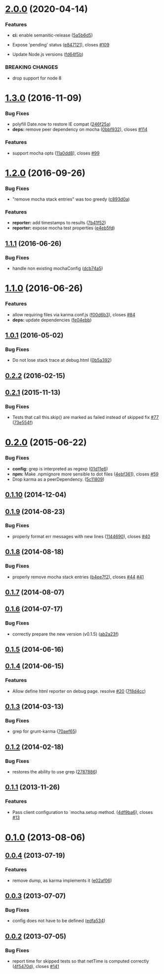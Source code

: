 # [2.0.0](https://github.com/karma-runner/karma-mocha/compare/v1.3.0...v2.0.0) (2020-04-14)


### Features

* **ci:** enable semanitic-release ([5a5b6d5](https://github.com/karma-runner/karma-mocha/commit/5a5b6d52399eab9a20592e3536b3e2df1b3ce9ce))
* Expose 'pending' status ([e847121](https://github.com/karma-runner/karma-mocha/commit/e847121e35f59a498c3b09f87f138621b550629b)), closes [#109](https://github.com/karma-runner/karma-mocha/issues/109)


* Update Node.js versions ([fd64f5b](https://github.com/karma-runner/karma-mocha/commit/fd64f5bcacf2e0de6eeb24772384442bd6a37bed))


### BREAKING CHANGES

* drop support for node 8

<a name="1.3.0"></a>
# [1.3.0](https://github.com/karma-runner/karma-mocha/compare/v1.2.0...v1.3.0) (2016-11-09)


### Bug Fixes

* polyfill Date.now to restore IE compat ([246f25a](https://github.com/karma-runner/karma-mocha/commit/246f25a))
* **deps:** remove peer dependency on mocha ([0bbf932](https://github.com/karma-runner/karma-mocha/commit/0bbf932)), closes [#114](https://github.com/karma-runner/karma-mocha/issues/114)


### Features

* support mocha opts ([11a0dd8](https://github.com/karma-runner/karma-mocha/commit/11a0dd8)), closes [#99](https://github.com/karma-runner/karma-mocha/issues/99)



<a name="1.2.0"></a>
# [1.2.0](https://github.com/karma-runner/karma-mocha/compare/v1.1.1...v1.2.0) (2016-09-26)


### Bug Fixes

* "remove mocha stack entries" was too greedy ([c893d0a](https://github.com/karma-runner/karma-mocha/commit/c893d0a))


### Features

* **reporter:** add timestamps to results ([7b41f52](https://github.com/karma-runner/karma-mocha/commit/7b41f52))
* **reporter:** expose mocha test properties ([e4eb5fd](https://github.com/karma-runner/karma-mocha/commit/e4eb5fd))



<a name="1.1.1"></a>
## [1.1.1](https://github.com/karma-runner/karma-mocha/compare/v1.1.0...v1.1.1) (2016-06-26)


### Bug Fixes

* handle non existing mochaConfig ([dcb74a5](https://github.com/karma-runner/karma-mocha/commit/dcb74a5))



<a name="1.1.0"></a>
# [1.1.0](https://github.com/karma-runner/karma-mocha/compare/v1.0.1...v1.1.0) (2016-06-26)


### Features

* allow requiring files via karma.conf.js ([f00d6b3](https://github.com/karma-runner/karma-mocha/commit/f00d6b3)), closes [#84](https://github.com/karma-runner/karma-mocha/issues/84)
* **deps:** update dependencies ([fe04ebb](https://github.com/karma-runner/karma-mocha/commit/fe04ebb))



<a name="1.0.1"></a>
## [1.0.1](https://github.com/karma-runner/karma-mocha/compare/v0.2.2...v1.0.1) (2016-05-02)


### Bug Fixes

* Do not lose stack trace at debug.html ([0b5a392](https://github.com/karma-runner/karma-mocha/commit/0b5a392))



<a name="0.2.2"></a>
## [0.2.2](https://github.com/karma-runner/karma-mocha/compare/v0.2.1...v0.2.2) (2016-02-15)



<a name="0.2.1"></a>
## [0.2.1](https://github.com/karma-runner/karma-mocha/compare/v0.2.0...v0.2.1) (2015-11-13)


### Bug Fixes

* Tests that call this.skip() are marked as failed instead of skipped fix [#77](https://github.com/karma-runner/karma-mocha/issues/77) ([73e554f](https://github.com/karma-runner/karma-mocha/commit/73e554f))



<a name="0.2.0"></a>
# [0.2.0](https://github.com/karma-runner/karma-mocha/compare/v0.1.10...v0.2.0) (2015-06-22)


### Bug Fixes

* **config:** grep is interpreted as regexp ([01d11e6](https://github.com/karma-runner/karma-mocha/commit/01d11e6))
* **npm:** Make .npmignore more sensible to dot files ([4ebf361](https://github.com/karma-runner/karma-mocha/commit/4ebf361)), closes [#59](https://github.com/karma-runner/karma-mocha/issues/59)
* Drop karma as a peerDependency. ([5c11809](https://github.com/karma-runner/karma-mocha/commit/5c11809))



<a name="0.1.10"></a>
## [0.1.10](https://github.com/karma-runner/karma-mocha/compare/v0.1.9...v0.1.10) (2014-12-04)



<a name="0.1.9"></a>
## [0.1.9](https://github.com/karma-runner/karma-mocha/compare/v0.1.8...v0.1.9) (2014-08-23)


### Bug Fixes

* properly format err messages with new lines ([1144690](https://github.com/karma-runner/karma-mocha/commit/1144690)), closes [#40](https://github.com/karma-runner/karma-mocha/issues/40)



<a name="0.1.8"></a>
## [0.1.8](https://github.com/karma-runner/karma-mocha/compare/v0.1.7...v0.1.8) (2014-08-18)


### Bug Fixes

* properly remove mocha stack entries ([b4ee7f2](https://github.com/karma-runner/karma-mocha/commit/b4ee7f2)), closes [#44](https://github.com/karma-runner/karma-mocha/issues/44) [#41](https://github.com/karma-runner/karma-mocha/issues/41)



<a name="0.1.7"></a>
## [0.1.7](https://github.com/karma-runner/karma-mocha/compare/v0.1.6...v0.1.7) (2014-08-07)



<a name="0.1.6"></a>
## [0.1.6](https://github.com/karma-runner/karma-mocha/compare/v0.1.5...v0.1.6) (2014-07-17)


### Bug Fixes

* correctly prepare the new version (v0.1.5) ([ab2a23f](https://github.com/karma-runner/karma-mocha/commit/ab2a23f))



<a name="0.1.5"></a>
## [0.1.5](https://github.com/karma-runner/karma-mocha/compare/v0.1.4...v0.1.5) (2014-06-16)



<a name="0.1.4"></a>
## [0.1.4](https://github.com/karma-runner/karma-mocha/compare/v0.1.3...v0.1.4) (2014-06-15)


### Features

* Allow define html reporter on debug page. resolve [#20](https://github.com/karma-runner/karma-mocha/issues/20) ([7f8d4cc](https://github.com/karma-runner/karma-mocha/commit/7f8d4cc))



<a name="0.1.3"></a>
## [0.1.3](https://github.com/karma-runner/karma-mocha/compare/v0.1.2...v0.1.3) (2014-03-13)


### Bug Fixes

* grep for grunt-karma ([70aef65](https://github.com/karma-runner/karma-mocha/commit/70aef65))



<a name="0.1.2"></a>
## [0.1.2](https://github.com/karma-runner/karma-mocha/compare/v0.1.1...v0.1.2) (2014-02-18)


### Bug Fixes

* restores the ability to use grep ([2787886](https://github.com/karma-runner/karma-mocha/commit/2787886))



<a name="0.1.1"></a>
## [0.1.1](https://github.com/karma-runner/karma-mocha/compare/v0.1.0...v0.1.1) (2013-11-26)


### Features

* Pass client configuration to `mocha.setup method. ([4df9ba6](https://github.com/karma-runner/karma-mocha/commit/4df9ba6)), closes [#13](https://github.com/karma-runner/karma-mocha/issues/13)



<a name="0.1.0"></a>
# [0.1.0](https://github.com/karma-runner/karma-mocha/compare/v0.0.4...v0.1.0) (2013-08-06)



<a name="0.0.4"></a>
## [0.0.4](https://github.com/karma-runner/karma-mocha/compare/v0.0.3...v0.0.4) (2013-07-19)


### Features

* remove dump, as karma implements it ([e02af06](https://github.com/karma-runner/karma-mocha/commit/e02af06))



<a name="0.0.3"></a>
## [0.0.3](https://github.com/karma-runner/karma-mocha/compare/v0.0.2...v0.0.3) (2013-07-07)


### Bug Fixes

* config does not have to be defined ([edfa534](https://github.com/karma-runner/karma-mocha/commit/edfa534))



<a name="0.0.2"></a>
## [0.0.2](https://github.com/karma-runner/karma-mocha/compare/4f5470d...v0.0.2) (2013-07-05)


### Bug Fixes

* report time for skipped tests so that netTime is computed correctly ([4f5470d](https://github.com/karma-runner/karma-mocha/commit/4f5470d)), closes [#141](https://github.com/karma-runner/karma-mocha/issues/141)
